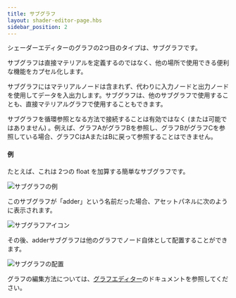 ```yaml
---
title: サブグラフ
layout: shader-editor-page.hbs
sidebar_position: 2
---
```


シェーダーエディターのグラフの2つ目のタイプは、サブグラフです。

サブグラフは直接マテリアルを定義するのではなく、他の場所で使用できる便利な機能をカプセル化します。

サブグラフにはマテリアルノードは含まれず、代わりに入力ノードと出力ノードを使用してデータを入出力します。サブグラフは、他のサブグラフで使用することも、直接マテリアルグラフで使用することもできます。

サブグラフを循環参照となる方法で接続することは有効ではなく (または可能ではありません) 。例えば、グラフAがグラフBを参照し、グラフBがグラフCを参照している場合、グラフCはAまたはBに戻って参照することはできません。

#### 例

たとえば、これは 2つの float を加算する簡単なサブグラフです。

![サブグラフの例][1]

このサブグラフが「adder」という名前だった場合、アセットパネルに次のように表示されます。

![サブグラフアイコン][2]

その後、adderサブグラフは他のグラフでノード自体として配置することができます。

![サブグラフの配置][3]

グラフの編集方法については、[グラフエディター][1]のドキュメントを参照してください。

[1]: /images/shader-editor/overview-graph-sub-graph.png
[2]: /images/shader-editor/overview-graph-sub-graph-icon.png
[3]: /images/shader-editor/overview-graph-place-sub-graph.gif
